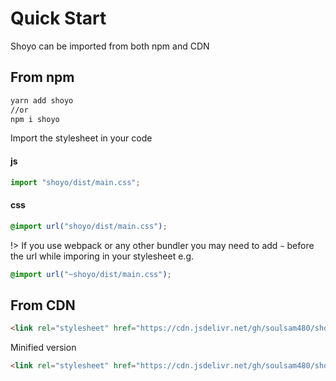 # Quick Start

Shoyo can be imported from both npm and CDN

## From npm

```bash
yarn add shoyo 
//or
npm i shoyo
```
Import the stylesheet in your code

#### js
```js
import "shoyo/dist/main.css";
```

#### css

```css
@import url("shoyo/dist/main.css"); 
```
!> If you use webpack or any other bundler you may need to add `~` before the url while imporing in your stylesheet e.g.

```css
@import url("~shoyo/dist/main.css"); 
```

## From CDN

```html
<link rel="stylesheet" href="https://cdn.jsdelivr.net/gh/soulsam480/shoyo@0.1.1/dist/main.css">
```

Minified version

```html
<link rel="stylesheet" href="https://cdn.jsdelivr.net/gh/soulsam480/shoyo@0.1.1/dist/main.min.css">
```